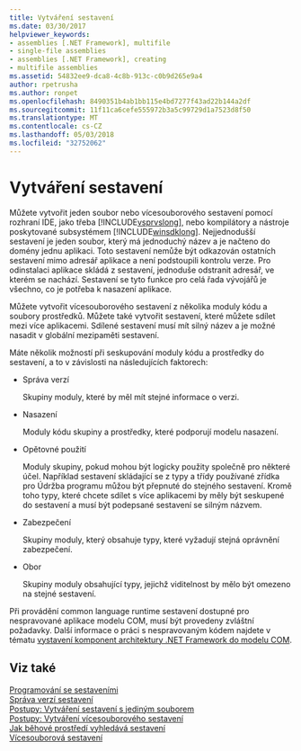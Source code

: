 ```yaml
---
title: Vytváření sestavení
ms.date: 03/30/2017
helpviewer_keywords:
- assemblies [.NET Framework], multifile
- single-file assemblies
- assemblies [.NET Framework], creating
- multifile assemblies
ms.assetid: 54832ee9-dca8-4c8b-913c-c0b9d265e9a4
author: rpetrusha
ms.author: ronpet
ms.openlocfilehash: 8490351b4ab1bb115e4bd7277f43ad22b144a2df
ms.sourcegitcommit: 11f11ca6cefe555972b3a5c99729d1a7523d8f50
ms.translationtype: MT
ms.contentlocale: cs-CZ
ms.lasthandoff: 05/03/2018
ms.locfileid: "32752062"
---
```

# <a name="creating-assemblies"></a>Vytváření sestavení
Můžete vytvořit jeden soubor nebo vícesouborového sestavení pomocí rozhraní IDE, jako třeba [!INCLUDE[vsprvslong](../../../includes/vsprvslong-md.md)], nebo kompilátory a nástroje poskytované subsystémem [!INCLUDE[winsdklong](../../../includes/winsdklong-md.md)]. Nejjednodušší sestavení je jeden soubor, který má jednoduchý název a je načteno do domény jednu aplikaci. Toto sestavení nemůže být odkazován ostatních sestavení mimo adresář aplikace a není podstoupili kontrolu verze. Pro odinstalaci aplikace skládá z sestavení, jednoduše odstranit adresář, ve kterém se nachází. Sestavení se tyto funkce pro celá řada vývojářů je všechno, co je potřeba k nasazení aplikace.  
  
 Můžete vytvořit vícesouborového sestavení z několika moduly kódu a soubory prostředků. Můžete také vytvořit sestavení, které můžete sdílet mezi více aplikacemi. Sdílené sestavení musí mít silný název a je možné nasadit v globální mezipaměti sestavení.  
  
 Máte několik možností při seskupování moduly kódu a prostředky do sestavení, a to v závislosti na následujících faktorech:  
  
-   Správa verzí  
  
     Skupiny moduly, které by měl mít stejné informace o verzi.  
  
-   Nasazení  
  
     Moduly kódu skupiny a prostředky, které podporují modelu nasazení.  
  
-   Opětovné použití  
  
     Moduly skupiny, pokud mohou být logicky použity společně pro některé účel. Například sestavení skládající se z typy a třídy používané zřídka pro Údržba programu můžou být přepnuté do stejného sestavení. Kromě toho typy, které chcete sdílet s více aplikacemi by měly být seskupené do sestavení a musí být podepsané sestavení se silným názvem.  
  
-   Zabezpečení  
  
     Skupiny moduly, který obsahuje typy, které vyžadují stejná oprávnění zabezpečení.  
  
-   Obor  
  
     Skupiny moduly obsahující typy, jejichž viditelnost by mělo být omezeno na stejné sestavení.  
  
 Při provádění common language runtime sestavení dostupné pro nespravované aplikace modelu COM, musí být provedeny zvláštní požadavky. Další informace o práci s nespravovaným kódem najdete v tématu [vystavení komponent architektury .NET Framework do modelu COM](../../../docs/framework/interop/exposing-dotnet-components-to-com.md).  
  
## <a name="see-also"></a>Viz také  
 [Programování se sestaveními](../../../docs/framework/app-domains/programming-with-assemblies.md)  
 [Správa verzí sestavení](../../../docs/framework/app-domains/assembly-versioning.md)  
 [Postupy: Vytváření sestavení s jediným souborem](../../../docs/framework/app-domains/how-to-build-a-single-file-assembly.md)  
 [Postupy: Vytváření vícesouborového sestavení](../../../docs/framework/app-domains/how-to-build-a-multifile-assembly.md)  
 [Jak běhové prostředí vyhledává sestavení](../../../docs/framework/deployment/how-the-runtime-locates-assemblies.md)  
 [Vícesouborová sestavení](../../../docs/framework/app-domains/multifile-assemblies.md)

